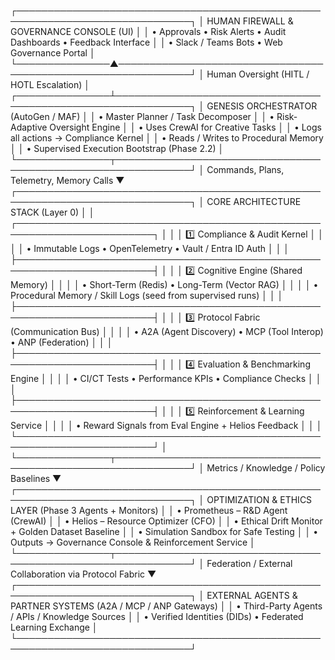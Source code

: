 ┌──────────────────────────────────────────────────────────────────────────────┐
│                         HUMAN FIREWALL & GOVERNANCE CONSOLE (UI)             │
│  • Approvals  • Risk Alerts  • Audit Dashboards  • Feedback Interface        │
│  • Slack / Teams Bots  • Web Governance Portal                               │
└───────────────▲──────────────────────────────────────────────────────────────┘
│  Human Oversight  (HITL / HOTL Escalation)
│
┌───────────────┴──────────────────────────────────────────────────────────────┐
│                      GENESIS ORCHESTRATOR  (AutoGen / MAF)                   │
│  • Master Planner / Task Decomposer                                          │
│  • Risk-Adaptive Oversight Engine                                            │
│  • Uses CrewAI for Creative Tasks                                            │
│  • Logs all actions → Compliance Kernel                                      │
│  • Reads / Writes to Procedural Memory                                       │
│  • Supervised Execution Bootstrap (Phase 2.2)                                │
└───────────────┬──────────────────────────────────────────────────────────────┘
│  Commands, Plans, Telemetry, Memory Calls
▼
┌──────────────────────────────────────────────────────────────────────────────┐
│                       CORE ARCHITECTURE STACK  (Layer 0)                     │
│  ┌────────────────────────────────────────────────────────────────────────┐  │
│  │ 1️⃣ Compliance & Audit Kernel                                           │  │
│  │    • Immutable Logs  • OpenTelemetry  • Vault / Entra ID Auth          │  │
│  ├────────────────────────────────────────────────────────────────────────┤  │
│  │ 2️⃣ Cognitive Engine (Shared Memory)                                    │  │
│  │    • Short-Term (Redis)  • Long-Term (Vector RAG)                      │  │
│  │    • Procedural Memory / Skill Logs (seed from supervised runs)         │  │
│  ├────────────────────────────────────────────────────────────────────────┤  │
│  │ 3️⃣ Protocol Fabric (Communication Bus)                                 │  │
│  │    • A2A (Agent Discovery) • MCP (Tool Interop) • ANP (Federation)    │  │
│  ├────────────────────────────────────────────────────────────────────────┤  │
│  │ 4️⃣ Evaluation & Benchmarking Engine                                    │  │
│  │    • CI/CT Tests • Performance KPIs • Compliance Checks                │  │
│  ├────────────────────────────────────────────────────────────────────────┤  │
│  │ 5️⃣ Reinforcement & Learning Service                                   │  │
│  │    • Reward Signals from Eval Engine + Helios Feedback                 │  │
│  └────────────────────────────────────────────────────────────────────────┘  │
└───────────────┬──────────────────────────────────────────────────────────────┘
│  Metrics / Knowledge / Policy Baselines
▼
┌──────────────────────────────────────────────────────────────────────────────┐
│          OPTIMIZATION & ETHICS LAYER  (Phase 3 Agents + Monitors)            │
│  • Prometheus – R&D Agent (CrewAI)                                           │
│  • Helios – Resource Optimizer (CFO)                                         │
│  • Ethical Drift Monitor + Golden Dataset Baseline                           │
│  • Simulation Sandbox for Safe Testing                                       │
│  • Outputs → Governance Console & Reinforcement Service                      │
└───────────────┬──────────────────────────────────────────────────────────────┘
│  Federation / External Collaboration via Protocol Fabric
▼
┌──────────────────────────────────────────────────────────────────────────────┐
│        EXTERNAL AGENTS & PARTNER SYSTEMS (A2A / MCP / ANP Gateways)          │
│  • Third-Party Agents / APIs / Knowledge Sources                             │
│  • Verified Identities (DIDs)  • Federated Learning Exchange                 │
└──────────────────────────────────────────────────────────────────────────────┘
